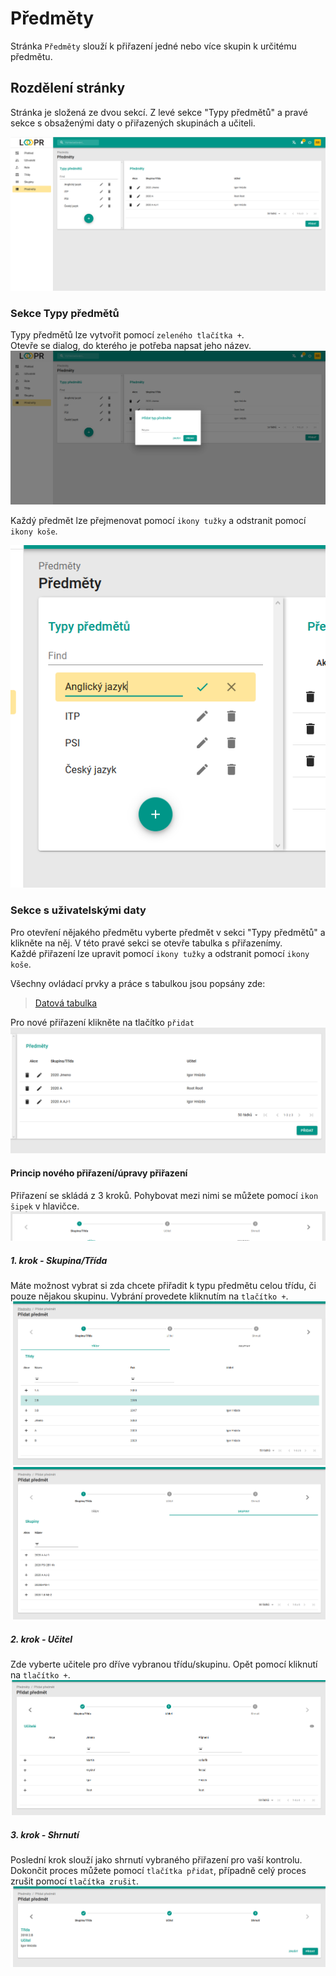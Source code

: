 # Předměty
Stránka `Předměty` slouží k přiřazení jedné nebo více skupin k určitému předmětu.

## Rozdělení stránky
Stránka je složená ze dvou sekcí. Z levé sekce "Typy předmětů" a pravé sekce s obsaženými daty o přiřazených skupinách a učiteli.

![](images/subjects.png)

### Sekce Typy předmětů
Typy předmětů lze vytvořit pomocí `zeleného tlačítka +`. <br> Otevře se dialog, do kterého je potřeba napsat jeho název.
![](images/subject-adding.png)

Každý předmět lze přejmenovat pomocí `ikony tužky` a odstranit pomocí `ikony koše`.

![](images/subject-editing.png)

### Sekce s uživatelskými daty
Pro otevření nějakého předmětu vyberte předmět v sekci "Typy předmětů" a klikněte na něj. V této pravé sekci se otevře tabulka s přiřazenímy. <br> Každé přiřazení lze upravit pomocí `ikony tužky` a odstranit pomocí `ikony koše`.

Všechny ovládací prvky a práce s tabulkou jsou popsány zde: 
> [Datová tabulka](cs/components/materialTable/)

Pro nové přiřazení klikněte na tlačítko `přidat`
![](images/assignments.png)

#### Princip nového přiřazení/úpravy přiřazení
Přiřazení se skládá z 3 kroků. Pohybovat mezi nimi se můžete pomocí `ikon šipek` v hlavičce.
![](images/assignments-editing-header.png)

##### 1. krok - Skupina/Třída
Máte možnost vybrat si zda chcete přiřadit k typu předmětu celou třídu, či pouze nějakou skupinu. Vybrání provedete kliknutím na `tlačítko +`.
![](images/assignments-editing-firststep.png)
![](images/assignments-editing-firststep2.png)

##### 2. krok - Učitel
Zde vyberte učitele pro dříve vybranou třídu/skupinu. Opět pomocí kliknutí na `tlačítko +`.
![](images/assignments-editing-secondstep.png)

##### 3. krok - Shrnutí
Poslední krok slouží jako shrnutí vybraného přiřazení pro vaší kontrolu. Dokončit proces můžete pomocí `tlačítka přidat`, případně celý proces zrušit pomocí `tlačítka zrušit`.
![](images/assignments-editing-thirdstep.png)
